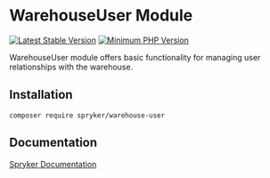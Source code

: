 # WarehouseUser Module
[![Latest Stable Version](https://poser.pugx.org/spryker/warehouse-user/v/stable.svg)](https://packagist.org/packages/spryker/warehouse-user)
[![Minimum PHP Version](https://img.shields.io/badge/php-%3E%3D%208.1-8892BF.svg)](https://php.net/)

WarehouseUser module offers basic functionality for managing user relationships with the warehouse.

## Installation

```
composer require spryker/warehouse-user
```

## Documentation

[Spryker Documentation](https://docs.spryker.com)

